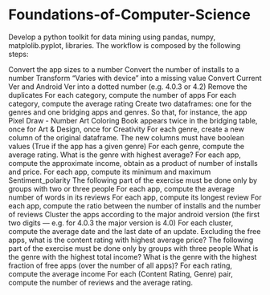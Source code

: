 # Foundations-of-Computer-Science
Develop a python toolkit for data mining using pandas, numpy, matplolib.pyplot, libraries. 
The workflow is composed by the following steps:

Convert the app sizes to a number
Convert the number of installs to a number
Transform “Varies with device” into a missing value
Convert Current Ver and Android Ver into a dotted number (e.g. 4.0.3 or 4.2)
Remove the duplicates
For each category, compute the number of apps
For each category, compute the average rating
Create two dataframes: one for the genres and one bridging apps and genres. So that, for instance, the app Pixel Draw - Number Art Coloring Book appears twice in the bridging table, once for Art & Design, once for Creativity
For each genre, create a new column of the original dataframe. The new columns must have boolean values (True if the app has a given genre)
For each genre, compute the average rating. What is the genre with highest average?
For each app, compute the approximate income, obtain as a product of number of installs and price.
For each app, compute its minimum and maximum Sentiment_polarity
The following part of the exercise must be done only by groups with two or three people
For each app, compute the average number of words in its reviews
For each app, compute its longest review
For each app, compute the ratio between the number of installs and the number of reviews
Cluster the apps according to the major android version (the first two digits — e.g. for 4.0.3 the major version is 4.0)
For each cluster, compute the average date and the last date of an update.
Excluding the free apps, what is the content rating with highest average price?
The following part of the exercise must be done only by groups with three people
What is the genre with the highest total income?
What is the genre with the highest fraction of free apps (over the number of all apps)?
For each rating, compute the average income
For each (Content Rating, Genre) pair, compute the number of reviews and the average rating.
